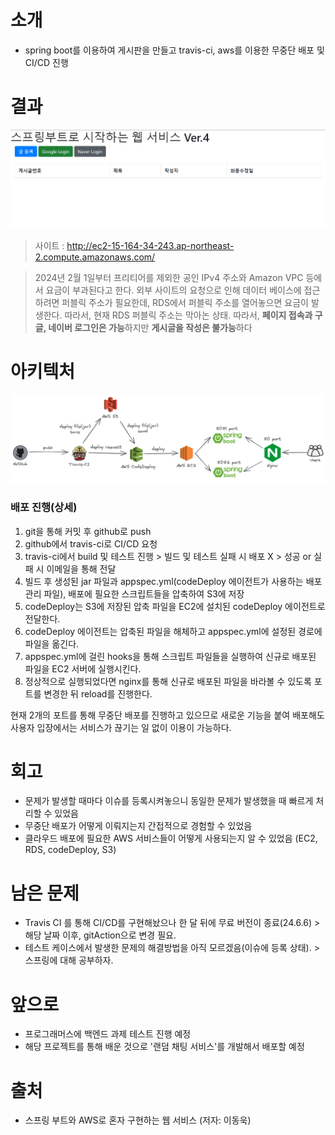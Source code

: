 # 소개

- spring boot를 이용하여 게시판을 만들고 travis-ci, aws를 이용한 무중단 배포 및 CI/CD 진행

# 결과

![resultImg](gitHubImgFiles%2FresultImg5.png)

> 사이트 : http://ec2-15-164-34-243.ap-northeast-2.compute.amazonaws.com/

> 2024년 2월 1일부터 프리티어를 제외한 공인 IPv4 주소와 Amazon VPC 등에서 요금이 부과된다고 한다.
외부 사이트의 요청으로 인해 데이터 베이스에 접근하려면 퍼블릭 주소가 필요한데, RDS에서 퍼블릭 주소를 열어놓으면 요금이 발생한다. 
따라서, 현재 RDS 퍼블릭 주소는 막아논 상태. 따라서, **페이지 접속과 구글, 네이버 로그인은 가능**하지만 **게시글을 작성은 불가능**하다

# 아키텍처

![img.png](gitHubImgFiles/project_architecture.png)

### 배포 진행(상세)

1. git을 통해 커밋 후 github로 push
2. github에서 travis-ci로 CI/CD 요청
3. travis-ci에서 build 및 테스트 진행 > 빌드 및 테스트 실패 시 배포 X > 성공 or 실패 시 이메일을 통해 전달
4. 빌드 후 생성된 jar 파일과 appspec.yml(codeDeploy 에이전트가 사용하는 배포 관리 파일), 배포에 필요한 스크립트들을 압축하여 S3에 저장
5. codeDeploy는 S3에 저장된 압축 파일을 EC2에 설치된 codeDeploy 에이전트로 전달한다.
6. codeDeploy 에이전트는 압축된 파일을 해체하고 appspec.yml에 설정된 경로에 파일을 옮긴다.
7. appspec.yml에 걸린 hooks을 통해 스크립트 파일들을 실행하여 신규로 배포된 파일을 EC2 서버에 실행시킨다.
8. 정상적으로 실행되었다면 nginx를 통해 신규로 배포된 파일을 바라볼 수 있도록 포트를 변경한 뒤 reload를 진행한다.

현재 2개의 포트를 통해 무중단 배포를 진행하고 있으므로 새로운 기능을 붙여 배포해도 사용자 입장에서는 서비스가 끊기는 일 없이 이용이 가능하다.

# 회고

- 문제가 발생할 때마다 이슈를 등록시켜놓으니 동일한 문제가 발생했을 때 빠르게 처리할 수 있었음
- 무중단 배포가 어떻게 이뤄지는지 간접적으로 경험할 수 있었음
- 클라우드 배포에 필요한 AWS 서비스들이 어떻게 사용되는지 알 수 있었음 (EC2, RDS, codeDeploy, S3)

# 남은 문제

- Travis CI 를 통해 CI/CD를 구현해놨으나 한 달 뒤에 무료 버전이 종료(24.6.6) > 해당 날짜 이후, gitAction으로 변경 필요.
- 테스트 케이스에서 발생한 문제의 해결방법을 아직 모르겠음(이슈에 등록 상태). > 스프링에 대해 공부하자.

# 앞으로

- 프로그래머스에 백엔드 과제 테스트 진행 예정
- 해당 프로젝트를 통해 배운 것으로 '랜덤 채팅 서비스'를 개발해서 배포할 예정

# 출처

- 스프링 부트와 AWS로 혼자 구현하는 웹 서비스 (저자: 이동욱)
